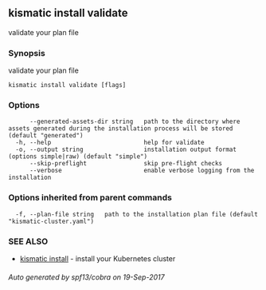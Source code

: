 ## kismatic install validate

validate your plan file

### Synopsis


validate your plan file

```
kismatic install validate [flags]
```

### Options

```
      --generated-assets-dir string   path to the directory where assets generated during the installation process will be stored (default "generated")
  -h, --help                          help for validate
  -o, --output string                 installation output format (options simple|raw) (default "simple")
      --skip-preflight                skip pre-flight checks
      --verbose                       enable verbose logging from the installation
```

### Options inherited from parent commands

```
  -f, --plan-file string   path to the installation plan file (default "kismatic-cluster.yaml")
```

### SEE ALSO
* [kismatic install](kismatic_install.md)	 - install your Kubernetes cluster

###### Auto generated by spf13/cobra on 19-Sep-2017
